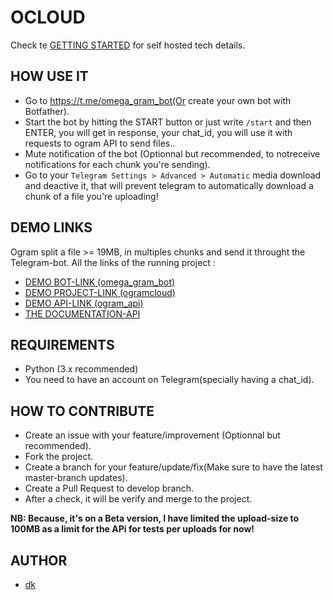 # OCLOUD

Check te [GETTING STARTED](./GETTING_STARTED.md) for self hosted tech details.

## HOW USE IT

- Go to https://t.me/omega_gram_bot(Or create your own bot with Botfather).
- Start the bot by hitting the START button or just write `/start` and then ENTER,
    you will get in response, your chat_id, you will use it with requests to ogram API to send files..
- Mute notification of the bot (Optionnal but recommended, to notreceive notifications for each chunk you're sending).
- Go to your `Telegram Settings > Advanced > Automatic` media download and deactive it,
       that will prevent telegram to automatically download a chunk of a file you're uploading!

## DEMO LINKS

Ogram split a file >= 19MB, in multiples chunks and send it throught the Telegram-bot. All the links of the running project :
- [DEMO BOT-LINK (omega_gram_bot)](https://t.me/omega_gram_bot) <br>
- [DEMO PROJECT-LINK (ogramcloud)](https://ogramcloud.com)
- [DEMO API-LINK (ogram_api)](https://ogramcloud.com/api)
- [THE DOCUMENTATION-API](https://documenter.getpostman.com/view/2696027/SzYgRaw1?version=latest)

## REQUIREMENTS

- Python (3.x recommended)
- You need to have an account on Telegram(specially having a chat_id).

## HOW TO CONTRIBUTE

- Create an issue with your feature/improvement (Optionnal but recommended).
- Fork the project.
- Create a branch for your feature/update/fix(Make sure to have the latest master-branch updates).
- Create a Pull Request to develop branch.
- After a check, it will be verify and merge to the project.

**NB: Because, it's on a Beta version, I have limited the upload-size to 100MB as a limit for the APi for tests per uploads for now!**

## AUTHOR

- [dk](https://github.com/sanix-darker)
